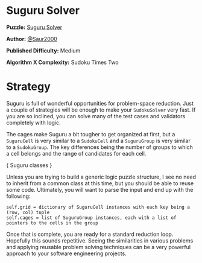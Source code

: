 # Suguru Solver

__Puzzle:__ [Suguru Solver](https://www.codingame.com/training/medium/suguru-solver)

__Author:__ [@Saur2000](https://www.codingame.com/profile/62bc28921f6a079fc385c6d3ac38a6659876124)

__Published Difficulty:__ Medium

__Algorithm X Complexity:__ Sudoku Times Two

# Strategy

Suguru is full of wonderful opportunities for problem-space reduction. Just a couple of strategies will be enough to make your `SudokuSolver` very fast. If you are so inclined, you can solve many of the test cases and validators completely with logic.

The cages make Suguru a bit tougher to get organized at first, but a `SuguruCell` is very similar to a `SudokuCell` and a `SuguruGroup` is very similar to a `SudokuGroup`. The key differences being the number of groups to which a cell belongs and the range of candidates for each cell. 

{ Suguru classes }

Unless you are trying to build a generic logic puzzle structure, I see no need to inherit from a common class at this time, but you should be able to reuse some code. Ultimately, you will want to parse the input and end up with the following:

```
self.grid = dictionary of SuguruCell instances with each key being a (row, col) tuple
self.cages = list of SuguruGroup instances, each with a list of pointers to the cells in the group
```

Once that is complete, you are ready for a standard reduction loop. Hopefully this sounds repetitive. Seeing the similarities in various problems and applying reusable problem solving techniques can be a very powerful approach to your software engineering projects.
